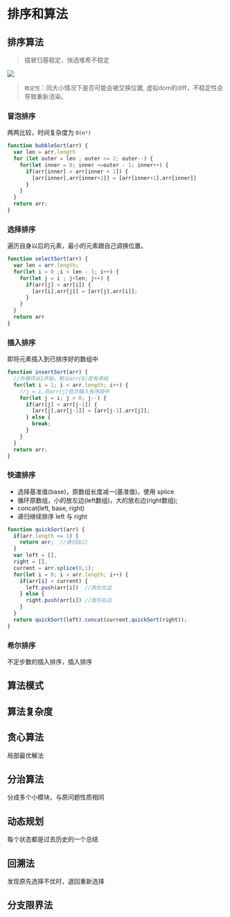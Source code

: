 # 排序和算法
<!-- toc -->

## 排序算法

> 插冒归基稳定，快选堆希不稳定

![](https://ws1.sinaimg.cn/large/006tKfTcly1g0d10pqqrnj31t50u0n6n.jpg)

> `稳定性`：同大小情况下是否可能会被交换位置, 虚拟dom的diff，不稳定性会导致重新渲染。

### 冒泡排序

两两比较，时间复杂度为 `O(n²)`

```js
function bubbleSort(arr) {
  var len = arr.length
  for (let outer = len ; outer >= 2; outer--) {
    for(let inner = 0; inner <=outer - 1; inner++) {
      if(arr[inner] > arr[inner + 1]) {
        [arr[inner],arr[inner+1]] = [arr[inner+1],arr[inner]]
      }
    }
  }
  return arr;
}
```

### 选择排序

遍历自身以后的元素，最小的元素跟自己调换位置。

```js
function selectSort(arr) {
  var len = arr.length;
  for(let i = 0 ;i < len - 1; i++) {
    for(let j = i ; j<len; j++) {
      if(arr[j] < arr[i]) {
        [arr[i],arr[j]] = [arr[j],arr[i]];
      }
    }
  }
  return arr
}
```

### 插入排序

即将元素插入到已排序好的数组中

```js
function insertSort(arr) {
  //外循环从1开始，默认arr[0]是有序段
  for(let i = 1; i < arr.length; i++) {  
    //j = i,将arr[j]依次插入有序段中
    for(let j = i; j > 0; j--) {  
      if(arr[j] < arr[j-1]) {
        [arr[j],arr[j-1]] = [arr[j-1],arr[j]];
      } else {
        break;
      }
    }
  }
  return arr;
}
```

### 快速排序

- 选择基准值(base)，原数组长度减一(基准值)，使用 splice
- 循环原数组，小的放左边(left数组)，大的放右边(right数组);
- concat(left, base, right)
- 递归继续排序 left 与 right

```js
function quickSort(arr) {
  if(arr.length <= 1) {
    return arr;  //递归出口
  }
  var left = [],
  right = [],
  current = arr.splice(0,1);
  for(let i = 0; i < arr.length; i++) {
    if(arr[i] < current) {
      left.push(arr[i])  //放在左边
    } else {
      right.push(arr[i]) //放在右边
    }
  }
  return quickSort(left).concat(current,quickSort(right));
}
```

### 希尔排序

不定步数的插入排序，插入排序

## 算法模式

## 算法复杂度

## 贪心算法

局部最优解法

## 分治算法

分成多个小模块，与原问题性质相同

## 动态规划

每个状态都是过去历史的一个总结

## 回溯法

发现原先选择不优时，退回重新选择

## 分支限界法
